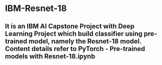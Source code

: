 # IBM-Resnet-18

## It is an IBM AI Capstone Project with Deep Learning Project which build classifier using pre-trained model, namely the Resnet-18 model. Content details refer to PyTorch - Pre-trained models with Resnet-18.ipynb

